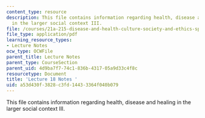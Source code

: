 ```yaml
---
content_type: resource
description: This file contains information regarding health, disease and healing
  in the larger social context III.
file: /courses/21a-215-disease-and-health-culture-society-and-ethics-spring-2012/a53d430f3828c3fd14433364f040b079_MIT21A_215S12_lecture_18.pdf
file_type: application/pdf
learning_resource_types:
- Lecture Notes
ocw_type: OCWFile
parent_title: Lecture Notes
parent_type: CourseSection
parent_uid: 4d9ba7f7-74c1-836b-4317-05a9d33c4f8c
resourcetype: Document
title: 'Lecture 18 Notes '
uid: a53d430f-3828-c3fd-1443-3364f040b079
---
```

This file contains information regarding health, disease and healing in the larger social context III.

